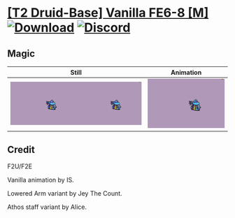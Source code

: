 # [\[T2 Druid-Base\] Vanilla FE6-8 \[M\]](./) [![Download](https://img.shields.io/badge/Download--red?style=social&logo=github)](https://minhaskamal.github.io/DownGit/#/home?url=https://github.com/Klokinator/FE-Repo/tree/main/Battle%20Animations%2FMagi%20-%20Dark-Type%2F%5BT2%20Druid-Base%5D%20Vanilla%20FE6-8%20%5BM%5D%2F6.%20Magic) [![Discord](https://img.shields.io/badge/Discord--blue?style=social&logo=discord)](https://discord.gg/C7VNGnyTPA)

## Magic

| Still | Animation |
| :---: | :-------: |
| ![Magic still](./Magic_000.png) | ![Magic](./Magic.gif) |

## Credit

F2U/F2E

Vanilla animation by IS.

Lowered Arm variant by Jey The Count.

Athos staff variant by Alice.
